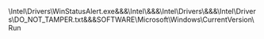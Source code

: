 \\Intel\\Drivers\\WinStatusAlert.exe&&&\\Intel\\&&&\\Intel\\Drivers\\&&&\\Intel\\Drivers\\DO_NOT_TAMPER.txt&&&SOFTWARE\\Microsoft\\Windows\\CurrentVersion\\Run
